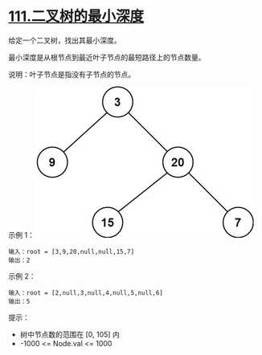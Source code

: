# [111.二叉树的最小深度](https://leetcode.cn/problems/minimum-depth-of-binary-tree/description/)

给定一个二叉树，找出其最小深度。

最小深度是从根节点到最近叶子节点的最短路径上的节点数量。

说明：叶子节点是指没有子节点的节点。

示例 1：
![](asserts/111/01.png)
```
输入：root = [3,9,20,null,null,15,7]
输出：2
```

示例 2：
```
输入：root = [2,null,3,null,4,null,5,null,6]
输出：5
```

提示：
- 树中节点数的范围在 [0, 105] 内
- -1000 <= Node.val <= 1000
